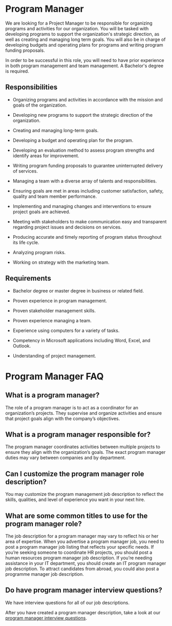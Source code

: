 # Program Manager

We are looking for a Project Manager to be responsible for organizing programs and activities for our organization. You will be tasked with developing programs to support the organization's strategic direction, as well as creating and managing long term goals. You will also be in charge of developing budgets and operating plans for programs and writing program funding proposals.

In order to be successful in this role, you will need to have prior experience in both program management and team management. A Bachelor's degree is required.

## Responsibilities

* Organizing programs and activities in accordance with the mission and goals of the organization.

* Developing new programs to support the strategic direction of the organization.

* Creating and managing long-term goals.

* Developing a budget and operating plan for the program.

* Developing an evaluation method to assess program strengths and identify areas for improvement.

* Writing program funding proposals to guarantee uninterrupted delivery of services.

* Managing a team with a diverse array of talents and responsibilities.

* Ensuring goals are met in areas including customer satisfaction, safety, quality and team member performance.

* Implementing and managing changes and interventions to ensure project goals are achieved.

* Meeting with stakeholders to make communication easy and transparent regarding project issues and decisions on services.

* Producing accurate and timely reporting of program status throughout its life cycle.

* Analyzing program risks.

* Working on strategy with the marketing team.

## Requirements

* Bachelor degree or master degree in business or related field.

* Proven experience in program management.

* Proven stakeholder management skills.

* Proven experience managing a team.

* Experience using computers for a variety of tasks.

* Competency in Microsoft applications including Word, Excel, and Outlook.

* Understanding of project management.
# Program Manager FAQ

## What is a program manager?

The role of a program manager is to act as a coordinator for an organization’s projects. They supervise and organize activities and ensure that project goals align with the company’s objectives.

## What is a program manager responsible for?

The program manager coordinates activities between multiple projects to ensure they align with the organization’s goals. The exact program manager duties may vary between companies and by department.

## Can I customize the program manager role description?

You may customize the program management job description to reflect the skills, qualities, and level of experience you want in your next hire.

## What are some common titles to use for the program manager role?

The job description for a program manager may vary to reflect his or her area of expertise. When you advertise a program manager job, you need to post a program manager job listing that reflects your specific needs. If you’re seeking someone to coordinate HR projects, you should post a human resources program manager job description. If you’re needing assistance in your IT department, you should create an IT program manager job description. To attract candidates from abroad, you could also post a programme manager job description.

## Do have program manager interview questions?

We have interview questions for all of our job descriptions.

After you have created a program manager description, take a look at our <a
href="https://www.betterteam.com/program-manager-interview-questions">program manager interview questions</a>.

